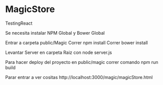 # MagicStore
TestingReact

Se necesita instalar NPM Global y Bower Global

Entrar a carpeta public/Magic
  Correr npm install
  Correr bower install

Levantar Server en carpeta Raiz con node server.js

Para hacer deploy del proyecto en public/magic
  correr comando npm run build 

Parar entrar a ver cositas http://localhost:3000/magic/magicStore.html
